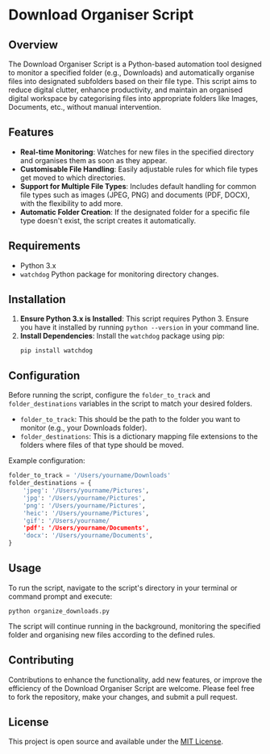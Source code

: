 
# Download Organiser Script

## Overview
The Download Organiser Script is a Python-based automation tool designed to monitor a specified folder (e.g., Downloads) and automatically organise files into designated subfolders based on their file type. This script aims to reduce digital clutter, enhance productivity, and maintain an organised digital workspace by categorising files into appropriate folders like Images, Documents, etc., without manual intervention.

## Features
- **Real-time Monitoring**: Watches for new files in the specified directory and organises them as soon as they appear.
- **Customisable File Handling**: Easily adjustable rules for which file types get moved to which directories.
- **Support for Multiple File Types**: Includes default handling for common file types such as images (JPEG, PNG) and documents (PDF, DOCX), with the flexibility to add more.
- **Automatic Folder Creation**: If the designated folder for a specific file type doesn't exist, the script creates it automatically.

## Requirements
- Python 3.x
- `watchdog` Python package for monitoring directory changes.

## Installation
1. **Ensure Python 3.x is Installed**: This script requires Python 3. Ensure you have it installed by running `python --version` in your command line.
2. **Install Dependencies**: Install the `watchdog` package using pip:
   ```
   pip install watchdog
   ```

## Configuration
Before running the script, configure the `folder_to_track` and `folder_destinations` variables in the script to match your desired folders.

- `folder_to_track`: This should be the path to the folder you want to monitor (e.g., your Downloads folder).
- `folder_destinations`: This is a dictionary mapping file extensions to the folders where files of that type should be moved.

Example configuration:
```python
folder_to_track = '/Users/yourname/Downloads'
folder_destinations = {
    'jpeg': '/Users/yourname/Pictures',
    'jpg': '/Users/yourname/Pictures',
    'png': '/Users/yourname/Pictures',
    'heic': '/Users/yourname/Pictures',
    'gif': '/Users/yourname/
    'pdf': '/Users/yourname/Documents',
    'docx': '/Users/yourname/Documents',
}
```

## Usage
To run the script, navigate to the script's directory in your terminal or command prompt and execute:
```
python organize_downloads.py
```
The script will continue running in the background, monitoring the specified folder and organising new files according to the defined rules.

## Contributing
Contributions to enhance the functionality, add new features, or improve the efficiency of the Download Organiser Script are welcome. Please feel free to fork the repository, make your changes, and submit a pull request.

## License
This project is open source and available under the [MIT License](LICENSE.md).
